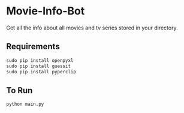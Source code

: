 # Movie-Info-Bot
Get all the info about all movies and tv series stored in your directory.

## Requirements
```python
sudo pip install openpyxl
sudo pip install guessit
sudo pip install pyperclip
```
## To Run
```python
python main.py
```
